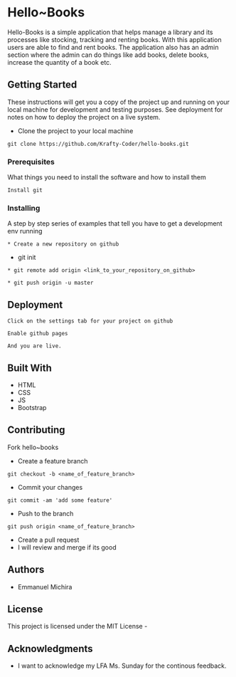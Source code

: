 # Hello~Books

Hello-Books is a simple application that helps manage a library and its processes like stocking, tracking and renting books. With this application users are able to find and rent books. The application also has an admin section where the admin can do things like add books, delete books, increase the quantity of a book etc.

## Getting Started

These instructions will get you a copy of the project up and running on your local machine for development and testing purposes. See deployment for notes on how to deploy the project on a live system.

* Clone the project to your local machine
```
git clone https://github.com/Krafty-Coder/hello-books.git
```

### Prerequisites

What things you need to install the software and how to install them

```
Install git
```

### Installing

A step by step series of examples that tell you have to get a development env running

```
* Create a new repository on github
```

* git init

```
* git remote add origin <link_to_your_repository_on_github>
```
```
* git push origin -u master
```

## Deployment
```
Click on the settings tab for your project on github
```
```
Enable github pages
```
```
And you are live.
```

## Built With

* HTML
* CSS
* JS
* Bootstrap

## Contributing

Fork hello~books
* Create a feature branch 
```
git checkout -b <name_of_feature_branch>
```
* Commit your changes 
```
git commit -am 'add some feature'
```
* Push to the branch 
```
git push origin <name_of_feature_branch>
```
* Create a pull request
* I will review and merge if its good

## Authors

* Emmanuel Michira

## License

This project is licensed under the MIT License - 

## Acknowledgments

* I want to acknowledge my LFA Ms. Sunday for the continous feedback.
